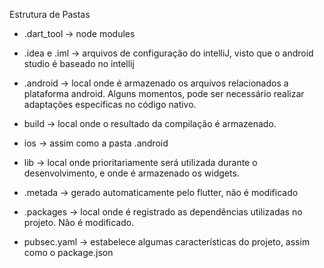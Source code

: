 Estrutura de Pastas
- .dart_tool -> node modules

- .idea e .iml -> arquivos de configuração do intelliJ, visto que o 
			  android studio é baseado no intellij 
			  
- .android -> local onde é armazenado os arquivos relacionados a 
		    plataforma android. Alguns momentos, pode ser necessário 
		    realizar adaptações específicas no código nativo.
			
- build -> local onde o resultado da compilação é armazenado.

- ios -> assim como a pasta .android

- lib -> local onde prioritariamente será utilizada durante o 
		 desenvolvimento, e onde é armazenado os widgets.

- .metada -> gerado automaticamente pelo flutter, não é modificado

- .packages -> local onde é registrado as dependências utilizadas no
		       projeto. Não é modificado.

- pubsec.yaml -> estabelece algumas características do projeto, assim
			 como o package.json